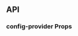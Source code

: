 ## API

### config-provider Props

<field-table :data="configProviderProps"/>

<script setup>
import { ref } from 'vue';
const configProviderProps = ref([
  {
    name: 'locale',
    desc: '配置语言包',
    type: 'Record<string,any>',
    value: '1001',
  },
  {
    name: 'zIndex',
    desc: 'teleport传出组件的层级',
    type: 'number',
    value: '1001',
  },
  {
    name: 'popupContainer',
    desc: 'teleport传出组件挂载的容器',
    type: 'string | HTMLElement',
    value: 'body',
  },
  {
    name: 'size',
    desc: '大小',
    type: 'Size',
    value: '-',
  }
]);
</script>
